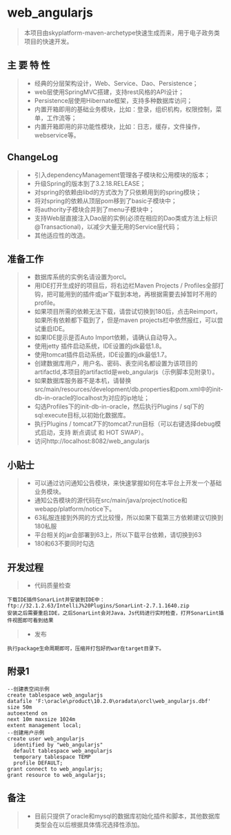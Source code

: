 # web_angularjs
> 本项目由skyplatform-maven-archetype快速生成而来，用于电子政务类项目的快速开发。

## 主 要 特 性 
>- 经典的分层架构设计，Web、Service、Dao、Persistence；
>- web层使用SpringMVC搭建，支持rest风格的API设计；
>- Persistence层使用Hibernate框架，支持多种数据库访问；
>- 内置开箱即用的基础业务模块，比如：登录，组织机构，权限控制，菜单，工作流等；
>- 内置开箱即用的非功能性模块，比如：日志，缓存，文件操作，webservice等。

## ChangeLog
>- 引入dependencyManagement管理各子模块和公用模块的版本；
>- 升级Spring的版本到了3.2.18.RELEASE；
>- 对spring的依赖由libd的方式改为了只依赖用到的spring模块；
>- 将对spring的依赖从顶层pom移到了basic子模块中；
>- 将authority子模块合并到了menu子模块中；
>- 支持Web层直接注入Dao层的实例(必须在相应的Dao类或方法上标识@Transactional)，以减少大量无用的Service层代码；
>- 其他适应性的改造。

## 准备工作
>- 数据库系统的实例名请设置为orcl。
>- 用IDE打开生成好的项目后，将右边栏Maven Projects / Profiles全部打钩，把可能用到的插件或jar下载到本地，再根据需要去掉暂时不用的profile。
>- 如果项目所需的依赖无法下载，请尝试切换到180后，点击Reimport，如果所有依赖都下载到了，但是maven projects栏中依然报红，可以尝试重启IDE。
>- 如果IDE提示是否Auto Import依赖，请确认自动导入。
>- 使用jetty 插件启动系统，IDE设置的jdk最低1.8。
>- 使用tomcat插件启动系统，IDE设置的jdk最低1.7。
>- 创建数据库用户，用户名、密码、表空间名都设置为该项目的artifactId,本项目的artifactId是web_angularjs（示例脚本见附录1）。
>- 如果数据库服务器不是本机，请替换src/main/resources/development/db.properties和pom.xml中的init-db-in-oracle的localhost为对应的ip地址；
>- 勾选Profiles下的init-db-in-oracle，然后执行Plugins / sql下的sql:execute目标,以初始化数据库。
>- 执行Plugins / tomcat7下的tomcat7:run目标（可以右键选择debug模式启动，支持 断点调试 和 HOT SWAP）。
>- 访问http://localhost:8082/web_angularjs

## 小贴士
>- 可以通过访问通知公告模块，来快速掌握如何在本平台上开发一个基础业务模块。
>- 通知公告模块的源代码在src/main/java/project/notice和webapp/platform/notice下。
>- 63私服连接到外网的方式比较慢，所以如果下载第三方依赖建议切换到180私服
>- 平台相关的jar会部署到63上，所以下载平台依赖，请切换到63
>- 180和63不要同时勾选

## 开发过程
>- 代码质量检查
```
下载IDE插件SonarLint并安装到IDE中：ftp://32.1.2.63/IntelliJ%20Plugins/SonarLint-2.7.1.1640.zip
安装之后需要重启IDE，之后SonarLint会对Java，Js代码进行实时检查，打开SonarLint插件视图即可看到结果
```
>- 发布
```
执行package生命周期即可，压缩并打包好的war在target目录下。
```

## 附录1
>
```
--创建表空间示例
create tablespace web_angularjs
datafile 'F:\oracle\product\10.2.0\oradata\orcl\web_angularjs.dbf'
size 50m
autoextend on
next 10m maxsize 1024m
extent management local;
--创建用户示例
create user web_angularjs
  identified by "web_angularjs"
  default tablespace web_angularjs
  temporary tablespace TEMP
  profile DEFAULT;
grant connect to web_angularjs;
grant resource to web_angularjs;
```

## 备注
>- 目前只提供了oracle和mysql的数据库初始化插件和脚本，其他数据库类型会在以后根据具体情况选择性添加。
